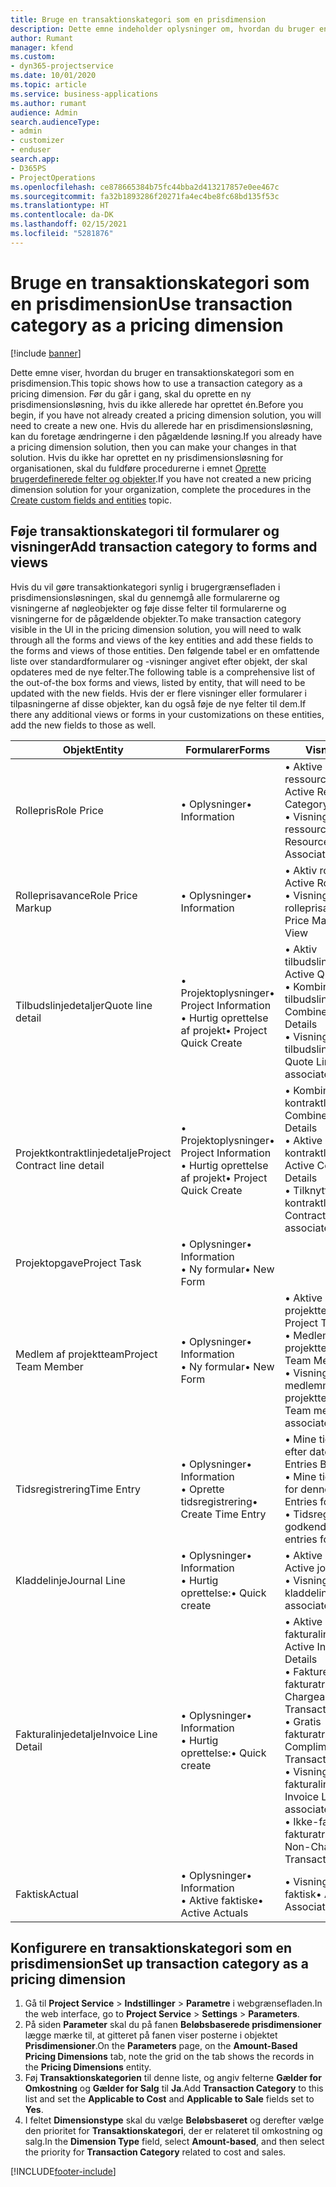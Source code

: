 ```yaml
---
title: Bruge en transaktionskategori som en prisdimension
description: Dette emne indeholder oplysninger om, hvordan du bruger en transaktionskategori som en prisdimension.
author: Rumant
manager: kfend
ms.custom:
- dyn365-projectservice
ms.date: 10/01/2020
ms.topic: article
ms.service: business-applications
ms.author: rumant
audience: Admin
search.audienceType:
- admin
- customizer
- enduser
search.app:
- D365PS
- ProjectOperations
ms.openlocfilehash: ce878665384b75fc44bba2d413217857e0ee467c
ms.sourcegitcommit: fa32b1893286f20271fa4ec4be8fc68bd135f53c
ms.translationtype: HT
ms.contentlocale: da-DK
ms.lasthandoff: 02/15/2021
ms.locfileid: "5281876"
---
```

# <a name="use-transaction-category-as-a-pricing-dimension"></a><span data-ttu-id="b6bee-103">Bruge en transaktionskategori som en prisdimension</span><span class="sxs-lookup"><span data-stu-id="b6bee-103">Use transaction category as a pricing dimension</span></span>

[!include [banner](../includes/psa-now-project-operations.md)]

<span data-ttu-id="b6bee-104">Dette emne viser, hvordan du bruger en transaktionskategori som en prisdimension.</span><span class="sxs-lookup"><span data-stu-id="b6bee-104">This topic shows how to use a transaction category as a pricing dimension.</span></span> <span data-ttu-id="b6bee-105">Før du går i gang, skal du oprette en ny prisdimensionsløsning, hvis du ikke allerede har oprettet én.</span><span class="sxs-lookup"><span data-stu-id="b6bee-105">Before you begin, if you have not already created a pricing dimension solution, you will need to create a new one.</span></span> <span data-ttu-id="b6bee-106">Hvis du allerede har en prisdimensionsløsning, kan du foretage ændringerne i den pågældende løsning.</span><span class="sxs-lookup"><span data-stu-id="b6bee-106">If you already have a pricing dimension solution, then you can make your changes in that solution.</span></span> <span data-ttu-id="b6bee-107">Hvis du ikke har oprettet en ny prisdimensionsløsning for organisationen, skal du fuldføre procedurerne i emnet [Oprette brugerdefinerede felter og objekter](create-custom-fields-entities.md).</span><span class="sxs-lookup"><span data-stu-id="b6bee-107">If you have not created a new pricing dimension solution for your organization, complete the procedures in the [Create custom fields and entities](create-custom-fields-entities.md) topic.</span></span>

## <a name="add-transaction-category-to-forms-and-views"></a><span data-ttu-id="b6bee-108">Føje transaktionskategori til formularer og visninger</span><span class="sxs-lookup"><span data-stu-id="b6bee-108">Add transaction category to forms and views</span></span>
<span data-ttu-id="b6bee-109">Hvis du vil gøre transaktionkategori synlig i brugergrænsefladen i prisdimensionsløsningen, skal du gennemgå alle formularerne og visningerne af nøgleobjekter og føje disse felter til formularerne og visningerne for de pågældende objekter.</span><span class="sxs-lookup"><span data-stu-id="b6bee-109">To make transaction category visible in the UI in the pricing dimension solution, you will need to walk through all the forms and views of the key entities and add these fields to the forms and views of those entities.</span></span>
<span data-ttu-id="b6bee-110">Den følgende tabel er en omfattende liste over standardformularer og -visninger angivet efter objekt, der skal opdateres med de nye felter.</span><span class="sxs-lookup"><span data-stu-id="b6bee-110">The following table is a comprehensive list of the out-of-the box forms and views, listed by entity, that will need to be updated with the new fields.</span></span> <span data-ttu-id="b6bee-111">Hvis der er flere visninger eller formularer i tilpasningerne af disse objekter, kan du også føje de nye felter til dem.</span><span class="sxs-lookup"><span data-stu-id="b6bee-111">If there any additional views or forms in your customizations on these entities, add the new fields to those as well.</span></span>

|  <span data-ttu-id="b6bee-112">Objekt</span><span class="sxs-lookup"><span data-stu-id="b6bee-112">Entity</span></span>        | <span data-ttu-id="b6bee-113">Formularer</span><span class="sxs-lookup"><span data-stu-id="b6bee-113">Forms</span></span>     |<span data-ttu-id="b6bee-114">Visninger</span><span class="sxs-lookup"><span data-stu-id="b6bee-114">Views</span></span>        |
| ------------------------------|---------------------------------|----------------------------------|
|  <span data-ttu-id="b6bee-115">Rollepris</span><span class="sxs-lookup"><span data-stu-id="b6bee-115">Role Price</span></span>|<span data-ttu-id="b6bee-116">• Oplysninger</span><span class="sxs-lookup"><span data-stu-id="b6bee-116">• Information</span></span> |<span data-ttu-id="b6bee-117">• Aktive ressourcekategoripriser</span><span class="sxs-lookup"><span data-stu-id="b6bee-117">• Active Resource Category Prices</span></span><br> <span data-ttu-id="b6bee-118">• Visning for tilknyttede ressourcekategoripriser</span><span class="sxs-lookup"><span data-stu-id="b6bee-118">• Resource Category Price Associated View</span></span>|
|  <span data-ttu-id="b6bee-119">Rolleprisavance</span><span class="sxs-lookup"><span data-stu-id="b6bee-119">Role Price Markup</span></span>|<span data-ttu-id="b6bee-120">• Oplysninger</span><span class="sxs-lookup"><span data-stu-id="b6bee-120">• Information</span></span>|<span data-ttu-id="b6bee-121">• Aktiv rolleprisavance</span><span class="sxs-lookup"><span data-stu-id="b6bee-121">• Active Role Price Markup</span></span><br><span data-ttu-id="b6bee-122">• Visning for tilknyttet rolleprisavance</span><span class="sxs-lookup"><span data-stu-id="b6bee-122">• Role Price Markup Associated View</span></span>|
|  <span data-ttu-id="b6bee-123">Tilbudslinjedetaljer</span><span class="sxs-lookup"><span data-stu-id="b6bee-123">Quote line detail</span></span>|<span data-ttu-id="b6bee-124">• Projektoplysninger</span><span class="sxs-lookup"><span data-stu-id="b6bee-124">• Project Information</span></span><br><span data-ttu-id="b6bee-125">• Hurtig oprettelse af projekt</span><span class="sxs-lookup"><span data-stu-id="b6bee-125">• Project Quick Create</span></span>|<span data-ttu-id="b6bee-126">• Aktiv tilbudslinjedetalje</span><span class="sxs-lookup"><span data-stu-id="b6bee-126">• Active Quote Line Detail</span></span><br><span data-ttu-id="b6bee-127">• Kombinerede tilbudslinjedetaljer</span><span class="sxs-lookup"><span data-stu-id="b6bee-127">• Combined Quote Line Details</span></span><br><span data-ttu-id="b6bee-128">• Visning for tilknyttet tilbudslinjedetalje</span><span class="sxs-lookup"><span data-stu-id="b6bee-128">• Quote Line Detail associated view</span></span>|
|  <span data-ttu-id="b6bee-129">Projektkontraktlinjedetalje</span><span class="sxs-lookup"><span data-stu-id="b6bee-129">Project Contract line detail</span></span>|<span data-ttu-id="b6bee-130">• Projektoplysninger</span><span class="sxs-lookup"><span data-stu-id="b6bee-130">• Project Information</span></span><br><span data-ttu-id="b6bee-131">• Hurtig oprettelse af projekt</span><span class="sxs-lookup"><span data-stu-id="b6bee-131">• Project Quick Create</span></span>|<span data-ttu-id="b6bee-132">• Kombinerede kontraktlinjedetaljer</span><span class="sxs-lookup"><span data-stu-id="b6bee-132">• Combined Contract line Details</span></span><br><span data-ttu-id="b6bee-133">• Aktive kontraktlinjedetaljer</span><span class="sxs-lookup"><span data-stu-id="b6bee-133">• Active Contract Line Details</span></span><br><span data-ttu-id="b6bee-134">• Tilknyttet visning af kontraktlinjedetaljer</span><span class="sxs-lookup"><span data-stu-id="b6bee-134">• Contract Line Detail associated view</span></span>|
|  <span data-ttu-id="b6bee-135">Projektopgave</span><span class="sxs-lookup"><span data-stu-id="b6bee-135">Project Task</span></span>|<span data-ttu-id="b6bee-136">• Oplysninger</span><span class="sxs-lookup"><span data-stu-id="b6bee-136">• Information</span></span><br><span data-ttu-id="b6bee-137">• Ny formular</span><span class="sxs-lookup"><span data-stu-id="b6bee-137">• New Form</span></span>||
|  <span data-ttu-id="b6bee-138">Medlem af projektteam</span><span class="sxs-lookup"><span data-stu-id="b6bee-138">Project Team Member</span></span>|<span data-ttu-id="b6bee-139">• Oplysninger</span><span class="sxs-lookup"><span data-stu-id="b6bee-139">• Information</span></span><br><span data-ttu-id="b6bee-140">• Ny formular</span><span class="sxs-lookup"><span data-stu-id="b6bee-140">• New Form</span></span>|<span data-ttu-id="b6bee-141">• Aktive medlemmer af projektteam</span><span class="sxs-lookup"><span data-stu-id="b6bee-141">• Active Project Team Members</span></span><br><span data-ttu-id="b6bee-142">• Medlemmer af projektteam</span><span class="sxs-lookup"><span data-stu-id="b6bee-142">• Project Team Members</span></span><br><span data-ttu-id="b6bee-143">• Visning for tilknyttede medlemmer af projektteam</span><span class="sxs-lookup"><span data-stu-id="b6bee-143">• Project Team members associated View</span></span>|
|  <span data-ttu-id="b6bee-144">Tidsregistrering</span><span class="sxs-lookup"><span data-stu-id="b6bee-144">Time Entry</span></span>|<span data-ttu-id="b6bee-145">• Oplysninger</span><span class="sxs-lookup"><span data-stu-id="b6bee-145">• Information</span></span><br><span data-ttu-id="b6bee-146">• Oprette tidsregistrering</span><span class="sxs-lookup"><span data-stu-id="b6bee-146">• Create Time Entry</span></span>|<span data-ttu-id="b6bee-147">• Mine tidsregistreringer efter dato</span><span class="sxs-lookup"><span data-stu-id="b6bee-147">• My Time Entries By Date</span></span><br><span data-ttu-id="b6bee-148">• Mine tidsregistreringer for denne uge</span><span class="sxs-lookup"><span data-stu-id="b6bee-148">• My time Entries for this week</span></span><br><span data-ttu-id="b6bee-149">• Tidsregistreringer til godkendelse.</span><span class="sxs-lookup"><span data-stu-id="b6bee-149">• Time entries for approval</span></span>|
|  <span data-ttu-id="b6bee-150">Kladdelinje</span><span class="sxs-lookup"><span data-stu-id="b6bee-150">Journal Line</span></span>|<span data-ttu-id="b6bee-151">• Oplysninger</span><span class="sxs-lookup"><span data-stu-id="b6bee-151">• Information</span></span><br><span data-ttu-id="b6bee-152">• Hurtig oprettelse:</span><span class="sxs-lookup"><span data-stu-id="b6bee-152">• Quick create</span></span>|<span data-ttu-id="b6bee-153">• Aktive kladdelinjer</span><span class="sxs-lookup"><span data-stu-id="b6bee-153">• Active journal lines</span></span><br><span data-ttu-id="b6bee-154">• Visning for tilknyttet kladdelinje</span><span class="sxs-lookup"><span data-stu-id="b6bee-154">• Journal Line associated view</span></span>|
|  <span data-ttu-id="b6bee-155">Fakturalinjedetalje</span><span class="sxs-lookup"><span data-stu-id="b6bee-155">Invoice Line Detail</span></span>|<span data-ttu-id="b6bee-156">• Oplysninger</span><span class="sxs-lookup"><span data-stu-id="b6bee-156">• Information</span></span><br><span data-ttu-id="b6bee-157">• Hurtig oprettelse:</span><span class="sxs-lookup"><span data-stu-id="b6bee-157">• Quick create</span></span>|<span data-ttu-id="b6bee-158">• Aktive fakturalinjedetaljer</span><span class="sxs-lookup"><span data-stu-id="b6bee-158">• Active Invoice Line Details</span></span><br><span data-ttu-id="b6bee-159">• Fakturerbare fakturatransaktioner</span><span class="sxs-lookup"><span data-stu-id="b6bee-159">• Chargeable Invoice Transactions</span></span><br><span data-ttu-id="b6bee-160">• Gratis fakturatransaktioner</span><span class="sxs-lookup"><span data-stu-id="b6bee-160">• Complimentary Invoice Transactions</span></span><br><span data-ttu-id="b6bee-161">• Visning for tilknyttede fakturalinjedetaljer</span><span class="sxs-lookup"><span data-stu-id="b6bee-161">• Invoice Line Detail associated view</span></span><br><span data-ttu-id="b6bee-162">• Ikke-fakturerbar fakturatransaktion</span><span class="sxs-lookup"><span data-stu-id="b6bee-162">• Non-Chargeable Invoice Transactions</span></span>|
|  <span data-ttu-id="b6bee-163">Faktisk</span><span class="sxs-lookup"><span data-stu-id="b6bee-163">Actual</span></span>|<span data-ttu-id="b6bee-164">• Oplysninger</span><span class="sxs-lookup"><span data-stu-id="b6bee-164">• Information</span></span><br><span data-ttu-id="b6bee-165">• Aktive faktiske</span><span class="sxs-lookup"><span data-stu-id="b6bee-165">• Active Actuals</span></span>|<span data-ttu-id="b6bee-166">• Visning for tilknyttet faktisk</span><span class="sxs-lookup"><span data-stu-id="b6bee-166">• Actual Associated view</span></span>|

## <a name="set-up-transaction-category-as-a-pricing-dimension"></a><span data-ttu-id="b6bee-167">Konfigurere en transaktionskategori som en prisdimension</span><span class="sxs-lookup"><span data-stu-id="b6bee-167">Set up transaction category as a pricing dimension</span></span>

1. <span data-ttu-id="b6bee-168">Gå til **Project Service** > **Indstillinger** > **Parametre** i webgrænsefladen.</span><span class="sxs-lookup"><span data-stu-id="b6bee-168">In the web interface, go to **Project Service** > **Settings** > **Parameters**.</span></span> 
2. <span data-ttu-id="b6bee-169">På siden **Parameter** skal du på fanen **Beløbsbaserede prisdimensioner** lægge mærke til, at gitteret på fanen viser posterne i objektet **Prisdimensioner**.</span><span class="sxs-lookup"><span data-stu-id="b6bee-169">On the **Parameters** page, on the **Amount-Based Pricing Dimensions** tab, note the grid on the tab shows the records in the **Pricing Dimensions** entity.</span></span>
3. <span data-ttu-id="b6bee-170">Føj **Transaktionskategorien** til denne liste, og angiv felterne **Gælder for Omkostning** og **Gælder for Salg** til **Ja**.</span><span class="sxs-lookup"><span data-stu-id="b6bee-170">Add **Transaction Category** to this list and set the **Applicable to Cost** and **Applicable to Sale** fields set to **Yes**.</span></span>
4. <span data-ttu-id="b6bee-171">I feltet **Dimensionstype** skal du vælge **Beløbsbaseret** og derefter vælge den prioritet for **Transaktionskategori**, der er relateret til omkostning og salg.</span><span class="sxs-lookup"><span data-stu-id="b6bee-171">In the **Dimension Type** field, select **Amount-based**, and then select the priority for **Transaction Category** related to cost and sales.</span></span>


[!INCLUDE[footer-include](../includes/footer-banner.md)]